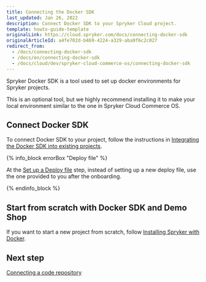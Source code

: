 ```yaml
---
title: Connecting the Docker SDK
last_updated: Jan 26, 2022
description: Connect Docker SDK to your Spryker Cloud project.
template: howto-guide-template
originalLink: https://cloud.spryker.com/docs/connecting-docker-sdk
originalArticleId: a4fe702d-b469-4224-a329-aba9f6c2c027
redirect_from:
  - /docs/connecting-docker-sdk
  - /docs/en/connecting-docker-sdk
  - /docs/cloud/dev/spryker-cloud-commerce-os/connecting-docker-sdk
---
```


Spryker Docker SDK is a tool used to set up docker environments for Spryker projects.

This is an optional tool, but we highly recommend installing it to make your local environment similar to the one in Spryker Cloud Commerce OS.


## Connect Docker SDK
To connect Docker SDK to your project, follow the instructions in [Integrating the Docker SDK into existing projects](/docs/scos/dev/setup/installing-spryker-with-docker/installing-spryker-with-docker.html).

{% info_block errorBox "Deploy file" %}

At the [Set up a Deploy file](/docs/scos/dev/setup/installing-spryker-with-docker/installation-guides/integrating-the-docker-sdk-into-existing-projects.html) step, instead of setting up a new deploy file, use the one provided to you after the onboarding.

{% endinfo_block %}


## Start from scratch with Docker SDK and Demo Shop

If you want to start a new project from scratch, follow [Installing Spryker with Docker](/docs/scos/dev/setup/installing-spryker-with-docker/installing-spryker-with-docker.html).



## Next step

[Connecting a code repository](/docs/cloud/dev/spryker-cloud-commerce-os/connecting-a-code-repository.html)
